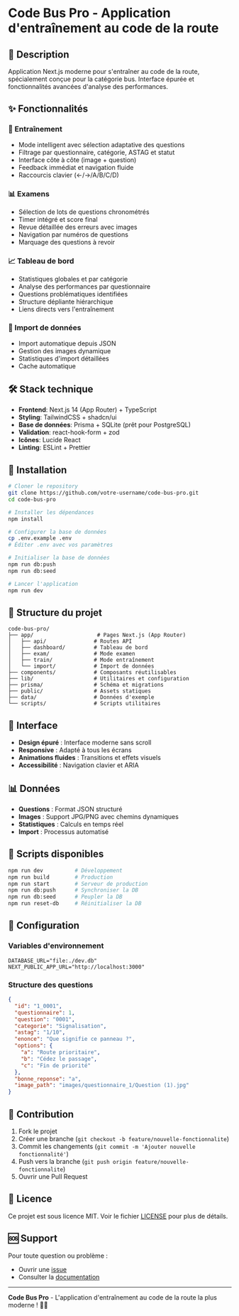 # Code Bus Pro - Application d'entraînement au code de la route

## 🚌 Description
Application Next.js moderne pour s'entraîner au code de la route, spécialement conçue pour la catégorie bus. Interface épurée et fonctionnalités avancées d'analyse des performances.

## ✨ Fonctionnalités

### 🎯 Entraînement
- Mode intelligent avec sélection adaptative des questions
- Filtrage par questionnaire, catégorie, ASTAG et statut
- Interface côte à côte (image + question)
- Feedback immédiat et navigation fluide
- Raccourcis clavier (←/→/A/B/C/D)

### 📊 Examens
- Sélection de lots de questions chronométrés
- Timer intégré et score final
- Revue détaillée des erreurs avec images
- Navigation par numéros de questions
- Marquage des questions à revoir

### 📈 Tableau de bord
- Statistiques globales et par catégorie
- Analyse des performances par questionnaire
- Questions problématiques identifiées
- Structure dépliante hiérarchique
- Liens directs vers l'entraînement

### 🔧 Import de données
- Import automatique depuis JSON
- Gestion des images dynamique
- Statistiques d'import détaillées
- Cache automatique

## 🛠️ Stack technique

- **Frontend**: Next.js 14 (App Router) + TypeScript
- **Styling**: TailwindCSS + shadcn/ui
- **Base de données**: Prisma + SQLite (prêt pour PostgreSQL)
- **Validation**: react-hook-form + zod
- **Icônes**: Lucide React
- **Linting**: ESLint + Prettier

## 🚀 Installation

```bash
# Cloner le repository
git clone https://github.com/votre-username/code-bus-pro.git
cd code-bus-pro

# Installer les dépendances
npm install

# Configurer la base de données
cp .env.example .env
# Éditer .env avec vos paramètres

# Initialiser la base de données
npm run db:push
npm run db:seed

# Lancer l'application
npm run dev
```

## 📁 Structure du projet

```
code-bus-pro/
├── app/                    # Pages Next.js (App Router)
│   ├── api/               # Routes API
│   ├── dashboard/         # Tableau de bord
│   ├── exam/              # Mode examen
│   ├── train/             # Mode entraînement
│   └── import/            # Import de données
├── components/            # Composants réutilisables
├── lib/                   # Utilitaires et configuration
├── prisma/                # Schéma et migrations
├── public/                # Assets statiques
├── data/                  # Données d'exemple
└── scripts/               # Scripts utilitaires
```

## 🎨 Interface

- **Design épuré** : Interface moderne sans scroll
- **Responsive** : Adapté à tous les écrans
- **Animations fluides** : Transitions et effets visuels
- **Accessibilité** : Navigation clavier et ARIA

## 📊 Données

- **Questions** : Format JSON structuré
- **Images** : Support JPG/PNG avec chemins dynamiques
- **Statistiques** : Calculs en temps réel
- **Import** : Processus automatisé

## 🔧 Scripts disponibles

```bash
npm run dev          # Développement
npm run build        # Production
npm run start        # Serveur de production
npm run db:push      # Synchroniser la DB
npm run db:seed      # Peupler la DB
npm run reset-db     # Réinitialiser la DB
```

## 📝 Configuration

### Variables d'environnement

```env
DATABASE_URL="file:./dev.db"
NEXT_PUBLIC_APP_URL="http://localhost:3000"
```

### Structure des questions

```json
{
  "id": "1_0001",
  "questionnaire": 1,
  "question": "0001",
  "categorie": "Signalisation",
  "astag": "1/10",
  "enonce": "Que signifie ce panneau ?",
  "options": {
    "a": "Route prioritaire",
    "b": "Cédez le passage",
    "c": "Fin de priorité"
  },
  "bonne_reponse": "a",
  "image_path": "images/questionnaire_1/Question (1).jpg"
}
```

## 🤝 Contribution

1. Fork le projet
2. Créer une branche (`git checkout -b feature/nouvelle-fonctionnalite`)
3. Commit les changements (`git commit -m 'Ajouter nouvelle fonctionnalité'`)
4. Push vers la branche (`git push origin feature/nouvelle-fonctionnalite`)
5. Ouvrir une Pull Request

## 📄 Licence

Ce projet est sous licence MIT. Voir le fichier [LICENSE](LICENSE) pour plus de détails.

## 🆘 Support

Pour toute question ou problème :
- Ouvrir une [issue](https://github.com/votre-username/code-bus-pro/issues)
- Consulter la [documentation](https://github.com/votre-username/code-bus-pro/wiki)

---

**Code Bus Pro** - L'application d'entraînement au code de la route la plus moderne ! 🚌✨
